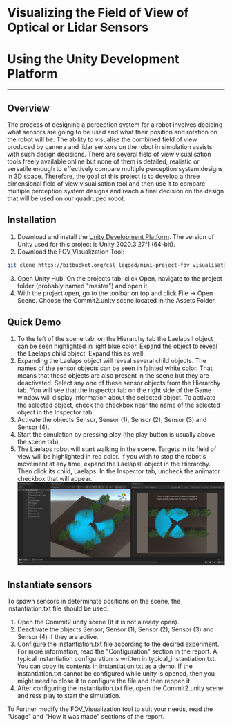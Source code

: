# Visualizing the Field of View of Optical or Lidar Sensors
# Using the Unity Development Platform
---
## Overview

The process of designing a perception system for a robot involves deciding what sensors are going to be used and what their position and rotation on the robot will be. The ability to visualise the combined field of view produced by camera and lidar sensors on the robot in simulation assists with such design decisions. There are several field of view visualisation tools freely available online but none of them is detailed, realistic or versatile enough to effectively compare multiple perception system designs in 3D space. Therefore, the goal of this project is to develop a three dimensional field of view visualisation tool and then use it to compare multiple perception system designs and reach a final decision on the design that will be used on our quadruped robot.

## Installation

1. Download and install the [Unity Development Platform]. The version of Unity used for this project is Unity 2020.3.27f1 (64-bit).
2. Download the FOV_Visualization Tool:
```sh
git clone https://bitbucket.org/csl_legged/mini-project-fov_visualisation/src/master.git
```
3. Open Unity Hub. On the projects tab, click Open, navigate to the project folder (probably named "master") and open it.
4. With the project open, go to the toolbar on top and click File -> Open Scene. Choose the Commit2.unity scene located in the Assets Folder.

## Quick Demo

1. To the left of the scene tab, on the Hierarchy tab the LaelapsII object can be seen highlighted in light blue color. Expand the object to reveal the Laelaps child object. Expand this as well.
2. Expanding the Laelaps object will reveal several child objects. The names of the sensor objects can be seen in fainted white color. That means that these objects are also present in the scene but they are deactivated. Select any one of these sensor objects from the Hierarchy tab. You will see that the Inspector tab on the right side of the Game window will display information about the selected object. To activate the selected object, check the checkbox near the name of the selected object in the Inspector tab.
3. Activate the objects Sensor, Sensor (1), Sensor (2), Sensor (3) and Sensor (4).
4. Start the simulation by pressing play (the play button is usually above the scene tab).
5. The Laelaps robot will start walking in the scene. Targets in its field of view will be highlighted in red color. If you wish to stop the robot's movement at any time, expand the LaelapsII object in the Hierarchy. Then click its child, Laelaps. In the Inspector tab, uncheck the animator checkbox that will appear.
![live_scene](images/live_scene.png)

## Instantiate sensors

To spawn sensors in determinate positions on the scene, the instantiation.txt file should be used.

1. Open the Commit2.unity scene (If it is not already open).
2. Deactivate the objects Sensor, Sensor (1), Sensor (2), Sensor (3) and Sensor (4) if they are active.
3. Configure the instantiation.txt file according to the desired experiment. For more information, read the "Configuration" section in the report. A typical instantiation configuration is written in typical_instantiation.txt. You can copy its contents in instantiation.txt as a demo. If the instantiation.txt cannot be configured while unity is opened, then you might need to close it to configure the file and then reopen it.
4. After configuring the instantiation.txt file, open the Commit2.unity scene and ress play to start the simulation.

To Further modify the FOV_Visualization tool to suit your needs, read the "Usage" and "How it was made" sections of the report.

[Unity Development Platform]: <https://unity3d.com/get-unity/download>

